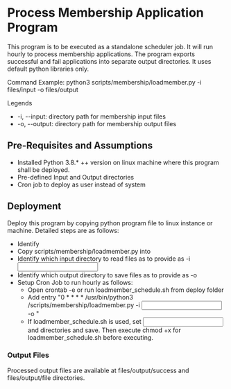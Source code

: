 # Process Membership Application Program
This program is to be executed as a standalone scheduler job. It will run hourly to process membership applications. The program exports successful and fail applications into separate output directories. It uses default python libraries only.

Command Example: python3 scripts/membership/loadmember.py -i files/input -o files/output

Legends
- -i, --input: directory path for membership input files
- -o, --output: directory path for membership output files

## Pre-Requisites and Assumptions
- Installed Python 3.8.* ++ version on linux machine where this program shall be deployed.
- Pre-defined Input and Output directories
- Cron job to deploy as user instead of system

## Deployment
Deploy this program by copying python program file to linux instance or machine. 
Detailed steps are as follows:
- Identify <deploy-path>
- Copy scripts/membership/loadmember.py into <deploy-path>
- Identify which input directory to read files as to provide as -i <input>
- Identify which output directory to save files as to provide as -o <output>
- Setup Cron Job to run hourly as follows: 
    - Open crontab -e or run loadmember_schedule.sh from deploy folder
    - Add entry "0 * * * * /usr/bin/python3 <deploy-path>/scripts/membership/loadmember.py -i <input> -o <output>"
    - If loadmember_schedule.sh is used, set <input> and <output> directories and save. Then execute chmod +x for loadmember_schedule.sh before executing.
    
### Output Files
Processed output files are available at files/output/success and files/output/file directories.